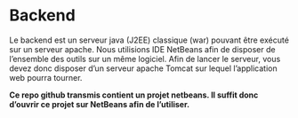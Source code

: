 # Backend

Le backend est un serveur java (J2EE) classique (war) pouvant être exécuté sur un serveur apache. Nous utilisions IDE NetBeans afin de disposer de l’ensemble des outils sur un même logiciel. Afin de lancer le serveur, vous devez donc disposer d’un serveur apache Tomcat sur lequel l’application web pourra tourner. 

**Ce repo github transmis contient un projet netbeans. Il suffit donc d’ouvrir ce projet sur NetBeans afin de l’utiliser.**
